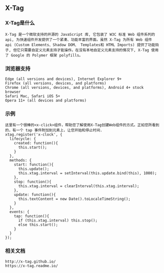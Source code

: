 ## X-Tag

### X-Tag是什么
	X-Tag 是一个微软支持的开源的 JavaScript 库, 它包装了 W3C 标准 Web 组件系列的 api, 为快速组件开发提供了一个紧凑、功能丰富的界面。虽然 X-Tag 为所有 Web 组件 api (Custom Elements、Shadow DOM、 Templates和 HTML Imports) 提供了功能钩子, 但它只需要自定义元素支持才能操作。在没有本地自定义元素支持的情况下, X-Tag 使用了 Google 的 Polymer 框架 polyfills。

### 浏览器支持
    Edge (all versions and devices), Internet Explorer 9+
    Firefox (all versions, devices, and platforms)
    Chrome (all versions, devices, and platforms), Android 4+ stock browser
    Safari Mac, Safari iOS 5+
    Opera 11+ (all devices and platforms)

### 示例
    这里有一个很棒的<x-click>组件，帮助您了解使用X-Tag创建Web组件的方式。正如您所看到的，有一个 tap 事件附加到元素上，让您开始和停止时间.
    xtag.register('x-clock', {
      lifecycle: {
        created: function(){
          this.start();
        }
      },
      methods: {
        start: function(){
          this.update();
          this.xtag.interval = setInterval(this.update.bind(this), 1000);
        },
        stop: function(){
          this.xtag.interval = clearInterval(this.xtag.interval);
        },
        update: function(){
          this.textContent = new Date().toLocaleTimeString();
        }
      },
      events: {
        tap: function(){
          if (this.xtag.interval) this.stop();
          else this.start();
        }
      }
    });

### 相关文档
    http://x-tag.github.io/ 
    https://x-tag.readme.io/ 